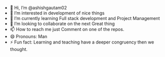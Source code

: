 - 👋 Hi, I’m @ashishgautam02
- 👀 I’m interested in development of nice things
- 🌱 I’m currently learning Full stack development and Project Management
- 💞️ I’m looking to collaborate on the next Great thing
- 📫 How to reach me just Comment on one of the repos.
- 😄 Pronouns: Man
- ⚡ Fun fact: Learning and teaching have a deeper congruency then we thought.

